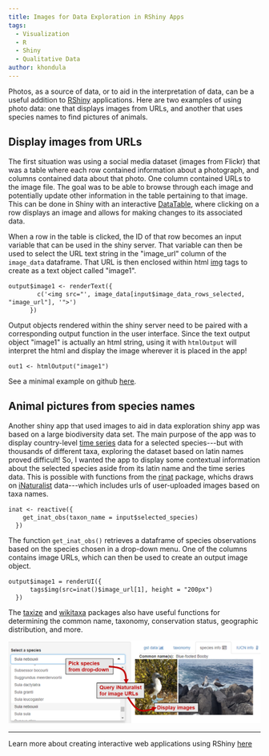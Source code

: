 ```yaml
---
title: Images for Data Exploration in RShiny Apps
tags:
  - Visualization
  - R
  - Shiny
  - Qualitative Data
author: khondula
---
```



Photos, as a source of data, or to aid in the interpretation of data, can be a useful addition to [RShiny](http://cyberhelp.sesync.org/tags/#-shiny) applications. Here are two examples of using photo data: one that displays images from URLs, and another that uses species names to find pictures of animals. 

## Display images from URLs

The first situation was using a social media dataset (images from Flickr) that was a table where each row contained information about a photograph, and columns contained data about that photo. One column contained URLs to the image file. The goal was to be able to browse through each image and potentially update other information in the table pertaining to that image. This can be done in Shiny with an interactive [DataTable](https://rstudio.github.io/DT/shiny.html), where clicking on a row displays an image and allows for making changes to its associated data. 

When a row in the table is clicked, the ID of that row becomes an input variable that can be used in the shiny server. That variable can then be used to select the URL text string in the "image_url" column of the `image_data` dataframe. That URL is then enclosed within html [img](https://www.w3schools.com/tags/tag_img.asp) tags to create as a text object called "image1". 

```
output$image1 <- renderText({
        c('<img src="', image_data[input$image_data_rows_selected, "image_url"], '">')
      })
```

Output objects rendered within the shiny server need to be paired with a corresponding output function in the user interface. Since the text output object "image1" is actually an html string, using it with `htmlOutput` will interpret the html and display the image wherever it is placed in the app! 

```
out1 <- htmlOutput("image1")
```

See a minimal example on github [here](https://github.com/khondula/image-viewer).

## Animal pictures from species names

Another shiny app that used images to aid in data exploration shiny app was based on a large biodiversity data set. The main purpose of the app was to display country-level [time series](https://rstudio.github.io/dygraphs/shiny.html) data for a selected species---but with thousands of different taxa, exploring the dataset based on latin names proved difficult! So, I wanted the app to display some contextual information about the selected species aside from its latin name and the time series data. This is possible with functions from the [rinat](https://cran.r-project.org/web/packages/rinat/vignettes/rinatVignette.html) package, whichs draws on [iNaturalist](http://www.inaturalist.org/) data---which includes urls of user-uploaded images based on taxa names. 

```
inat <- reactive({
    get_inat_obs(taxon_name = input$selected_species)
  })
```

The function `get_inat_obs()` retrieves a dataframe of species observations based on the species chosen in a drop-down menu. One of the columns contains image URLs, which can then be used to create an output image object. 

```
output$image1 = renderUI({
      tags$img(src=inat()$image_url[1], height = "200px")
  })
```

The [taxize](https://ropensci.org/tutorials/taxize_tutorial/) and [wikitaxa](https://cran.r-project.org/web/packages/wikitaxa/index.html)  packages also have useful functions for determining the common name, taxonomy, conservation status, geographic distribution, and more. 

![species_pix](/assets/images/species_pix2.png)

---

Learn more about creating interactive web applications using RShiny [here](http://cyberhelp.sesync.org/basic-Shiny-lesson/)




